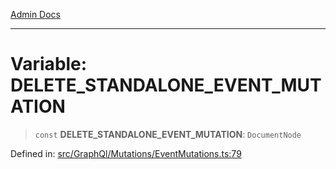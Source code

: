 [Admin Docs](/)

***

# Variable: DELETE\_STANDALONE\_EVENT\_MUTATION

> `const` **DELETE\_STANDALONE\_EVENT\_MUTATION**: `DocumentNode`

Defined in: [src/GraphQl/Mutations/EventMutations.ts:79](https://github.com/PalisadoesFoundation/talawa-admin/blob/main/src/GraphQl/Mutations/EventMutations.ts#L79)
